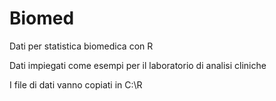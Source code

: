 # Biomed
Dati per statistica biomedica con R

Dati impiegati come esempi per il laboratorio di analisi cliniche

I file di dati vanno copiati in C:\R
